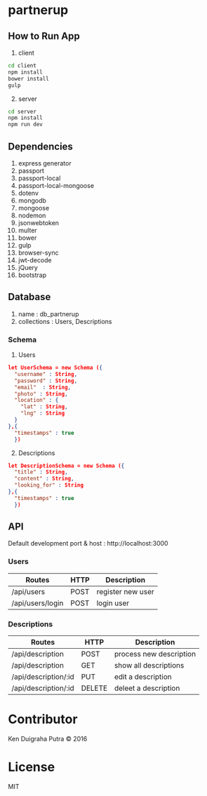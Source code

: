 # partnerup

## How to Run App
1. client
```sh
cd client
npm install
bower install
gulp
```
2. server
```sh
cd server
npm install
npm run dev
```

## Dependencies
1. express generator
2. passport
3. passport-local
4. passport-local-mongoose
5. dotenv
6. mongodb
7. mongoose
8. nodemon
9. jsonwebtoken
10. multer
11. bower
12. gulp
13. browser-sync
14. jwt-decode
15. jQuery
16. bootstrap

## Database
1. name : db_partnerup
2. collections : Users, Descriptions

### Schema
1. Users
```json
let UserSchema = new Schema ({
  "username" : String,
  "password" : String,
  "email"  : String,
  "photo" : String,
  "location" : {
    "lat" : String,
    "lng" : String
  }
},{
  "timestamps" : true
  })
```

2. Descriptions
```json
let DescriptionSchema = new Schema ({
  "title" : String,
  "content" : String,
  "looking_for" : String
},{
  "timestamps" : true
  })
```


## API
Default development port & host : http://localhost:3000

### Users
| Routes | HTTP | Description |
|--------|------|-------------|
| /api/users | POST | register new user |
| /api/users/login | POST | login user |


### Descriptions
| Routes | HTTP | Description |
|--------|------|-------------|
| /api/description | POST | process new description |
| /api/description | GET | show all descriptions |
| /api/description/:id | PUT | edit a description |
| /api/description/:id | DELETE | deleet a description |

# Contributor
Ken Duigraha Putra &copy; 2016

# License
MIT
